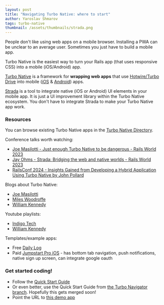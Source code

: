 ```yaml
---
layout: post
title: "Navigating Turbo Native: where to start"
author: Yaroslav Shmarov
tags: turbo-native
thumbnail: /assets/thumbnails/strada.png
---
```


People don't like using web apps on a mobile browser. Installing a PWA can be unclear to an average user. Sometimes you just have to build a mobile app.

Turbo Native is the easiest way to turn your Rails app (that uses responsive CSS) into a mobile (iOS/Android) app.

[Turbo Native](https://turbo.hotwired.dev/handbook/native) is a framework for **wrapping web apps** that use [Hotwire/Turbo Drive](https://hotwired.dev) into mobile ([iOS](https://github.com/hotwired/turbo-ios) & [Android](https://github.com/hotwired/turbo-android)) apps.

[Strada](https://strada.hotwired.dev/handbook/introduction) is a tool to integrate native (iOS or Android) UI elements in your mobile app. It is just a UI improvement library within the Turbo Native ecosystem. You don't have to integrate Strada to make your Turbo Native app work.

### Resources

You can browse existing Turbo Native apps in the [Turbo Native Directory](https://turbonative.directory/).

Conference talks worth watching:
- [Joe Masilotti - Just enough Turbo Native to be dangerous - Rails World 2023](https://www.youtube.com/watch?v=hAq05KSra2g)
- [Jay Ohms - Strada: Bridging the web and native worlds - Rails World 2023](https://www.youtube.com/watch?v=LKBMXqc43Q8)
- [RailsConf 2024 - Insights Gained from Developing a Hybrid Application Using Turbo Native by John Pollard](https://www.youtube.com/watch?v=xJO36dD9lj4)

Blogs about Turbo Native:
- [Joe Masilotti](https://masilotti.com/articles/)
- [Miles Woodroffe](https://mileswoodroffe.com/tags/turbo-native)
- [William Kennedy](https://williamkennedy.ninja/posts/)

Youtube playlists:
- [Indigo Tech](https://www.youtube.com/watch?v=O9G0cQomrfQ&list=PL2jr-nMCjDOuzwrs4KiO3N5xnahHZherM)
- [William Kennedy](https://www.youtube.com/@williamkennedy9)

Templates/example apps:
- Free [Daily Log](https://github.com/joemasilotti/daily-log)
- Paid [Jumpstart Pro iOS](https://jumpstartrails.com/ios) - has bottom tab navigation, push notifications, native sign up screen, can integrate google oauth

### Get started coding!

- Follow the [Quick Start Guide](https://github.com/hotwired/turbo-ios/blob/main/Docs/QuickStartGuide.md)
- Or even better, use the Quick Start Guide from [the Turbo Navigator branch](https://github.com/hotwired/turbo-ios/pull/158). Hopefully this gets merged soon!
- Point the URL to [this demo app](https://github.com/hotwired/turbo-native-demo)
